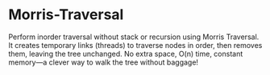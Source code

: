 # Morris-Traversal
Perform inorder traversal without stack or recursion using Morris Traversal. It creates temporary links (threads) to traverse nodes in order, then removes them, leaving the tree unchanged. No extra space, O(n) time, constant memory—a clever way to walk the tree without baggage!
